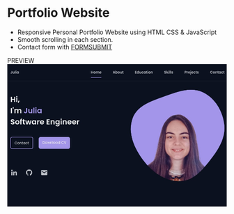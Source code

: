 # Portfolio Website

- Responsive Personal Portfolio Website using HTML CSS & JavaScript
- Smooth scrolling in each section.
- Contact form with [FORMSUBMIT](https://formsubmit.co/)

PREVIEW
![preview img](/assets/img/portfolio.png)
